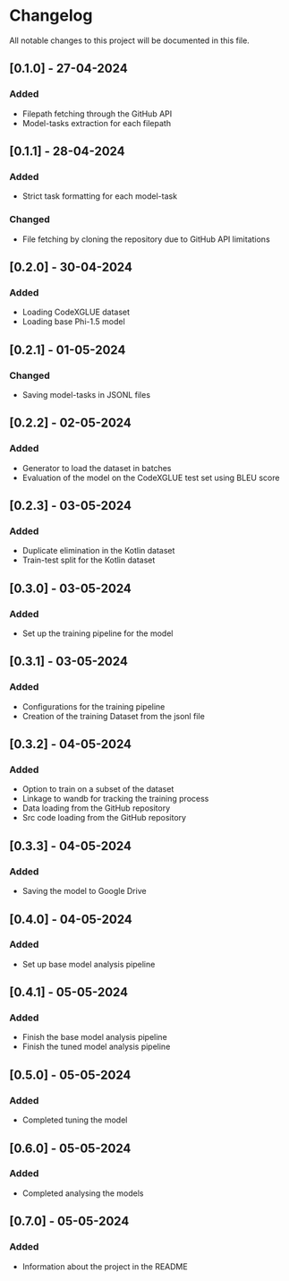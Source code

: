 # Changelog

All notable changes to this project will be documented in this file.

## [0.1.0] - 27-04-2024

### Added

- Filepath fetching through the GitHub API
- Model-tasks extraction for each filepath


## [0.1.1] - 28-04-2024

### Added

- Strict task formatting for each model-task

### Changed

- File fetching by cloning the repository due to GitHub API limitations


## [0.2.0] - 30-04-2024

### Added

- Loading CodeXGLUE dataset
- Loading base Phi-1.5 model


## [0.2.1] - 01-05-2024

### Changed

- Saving model-tasks in JSONL files


## [0.2.2] - 02-05-2024

### Added

- Generator to load the dataset in batches
- Evaluation of the model on the CodeXGLUE test set using BLEU score


## [0.2.3] - 03-05-2024

### Added

- Duplicate elimination in the Kotlin dataset
- Train-test split for the Kotlin dataset


## [0.3.0] - 03-05-2024

### Added

- Set up the training pipeline for the model


## [0.3.1] - 03-05-2024

### Added

- Configurations for the training pipeline
- Creation of the training Dataset from the jsonl file


## [0.3.2] - 04-05-2024

### Added

- Option to train on a subset of the dataset
- Linkage to wandb for tracking the training process
- Data loading from the GitHub repository
- Src code loading from the GitHub repository


## [0.3.3] - 04-05-2024

### Added

- Saving the model to Google Drive


## [0.4.0] - 04-05-2024

### Added

- Set up base model analysis pipeline


## [0.4.1] - 05-05-2024

### Added

- Finish the base model analysis pipeline
- Finish the tuned model analysis pipeline


## [0.5.0] - 05-05-2024

### Added

- Completed tuning the model


## [0.6.0] - 05-05-2024

### Added

- Completed analysing the models


## [0.7.0] - 05-05-2024

### Added

- Information about the project in the README
